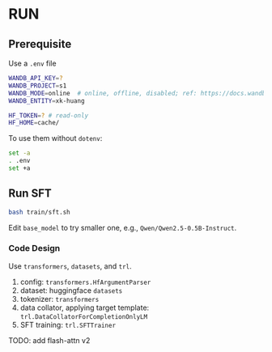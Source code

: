 # RUN

## Prerequisite

Use a `.env` file

```bash
WANDB_API_KEY=?
WANDB_PROJECT=s1
WANDB_MODE=online  # online, offline, disabled; ref: https://docs.wandb.ai/ref/python/init/
WANDB_ENTITY=xk-huang

HF_TOKEN=? # read-only
HF_HOME=cache/
```

To use them without `dotenv`:

```bash
set -a
. .env
set +a
```

## Run SFT

```bash
bash train/sft.sh
```

Edit `base_model` to try smaller one, e.g., `Qwen/Qwen2.5-0.5B-Instruct`.


### Code Design

Use `transformers`, `datasets`, and `trl`.

1. config: `transformers.HfArgumentParser`
2. dataset: huggingface `datasets`
3. tokenizer: `transformers`
4. data collator, applying target template: `trl.DataCollatorForCompletionOnlyLM`
5. SFT training: `trl.SFTTrainer`


TODO: add flash-attn v2
